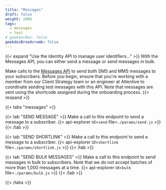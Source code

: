 ```yaml
---
title: "Messages"
draft: false
weight: 1000
tags:
  - messages
  - text
# geekdocNav: false
geekdocBreadcrumb: false
---
```


{{< expand "Use the Identity API to manage user identifiers..." >}}
With the Messages API, you can either send a message or send messages in bulk.

Make calls to the [Messages API](https://docs.attentive.com/pages/api-reference/messages/#messages-api) to send both SMS and MMS messages to your subscribers. Before you begin, ensure that you're working with a member from our Client Strategy team or an engineer at Attentive to coordinate sending test messages with this API. Note that messages are sent using the shortcode assigned during the onboarding process.
{{< /expand >}}

{{< tabs "messages" >}}

{{< tab "SEND MESSAGE" >}}
Make a call to this endpoint to send a message to a subscriber.
{{< api-explorer id=`send` file=`./params/send.js` >}}
{{< /tab >}}

{{< tab "SEND SHORTLINK" >}}
Make a call to this endpoint to send a message to a subscriber.
{{< api-explorer id=`shortlink` file=`./params/shortlink.js` >}}
{{< /tab >}}

{{< tab "SEND BULK MESSAGES" >}}
Make a call to this endpoint to send messages in bulk to subscribers. Note that we do not accept batches of more than 1,000 messages at a time.
{{< api-explorer id=`bulk` file=`./params/bulk.js` >}}
{{< /tab >}}

{{< /tabs >}}
